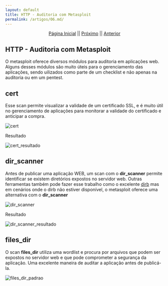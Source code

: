 ```yaml
---
layout: default
title: HTTP - Auditoria com Metasploit
permalink: /artigos/06.md/
---
```

  
  
<p align="center">
 <a href="https://carineconstantino.github.io/cybersecurity/">Página Inicial</a>
 || 
 <a href="https://carineconstantino.github.io/cybersecurity/artigos/06.md">Próximo</a>  
 || 
 <a href="https://carineconstantino.github.io/cybersecurity/artigos/05.md">Anterior</a>   
</p>

## HTTP - Auditoria com Metasploit

O metasploit oferece diversos módulos para auditoria em aplicações web. Alguns desses módulos são muito úteis para o gerenciamento das aplicações, sendo uilizados como parte de um checklist e não apenas na auditoria ou em um pentest. 

## cert

Esse scan permite visualizar a validade de um certificado SSL, e é muito útil no gerenciamento de aplicações para monitorar a validade do certificado e anticipar a compra. 

![cert](https://carineconstantino.github.io/cybersecurity/artigos/imagens/cert.png)

Resultado 

![cert_resultado](https://carineconstantino.github.io/cybersecurity/artigos/imagens/cert_resultado.png)


## dir_scanner

Antes de publicar uma aplicação WEB, um scan com o **dir_scanner** permite identificar se existem diretórios expostos no servidor web. Outras ferramentas também pode fazer esse trabalho como o excelente [dirb](https://tools.kali.org/web-applications/dirb) mas em cenários onde o dirb não estiver disponível, o metasploit oferece uma alternativa com o **dir_scanner**

![dir_scanner](https://carineconstantino.github.io/cybersecurity/artigos/imagens/dir_scanner.png)

Resultado

![dir_scanner_resultado](https://carineconstantino.github.io/cybersecurity/artigos/imagens/dir_scanner_resultado.png)

## files_dir

O scan **files_dir** utiliza uma wordlist e procura por arquivos que podem ser expostos no servidor web e que pode comprometer a segurança da aplicação. Uma excelente maneira de auditar a aplicação antes de publicá-la. 

![files_dir_padrao](https://carineconstantino.github.io/cybersecurity/artigos/imagens/files_dir_padrao.png)





